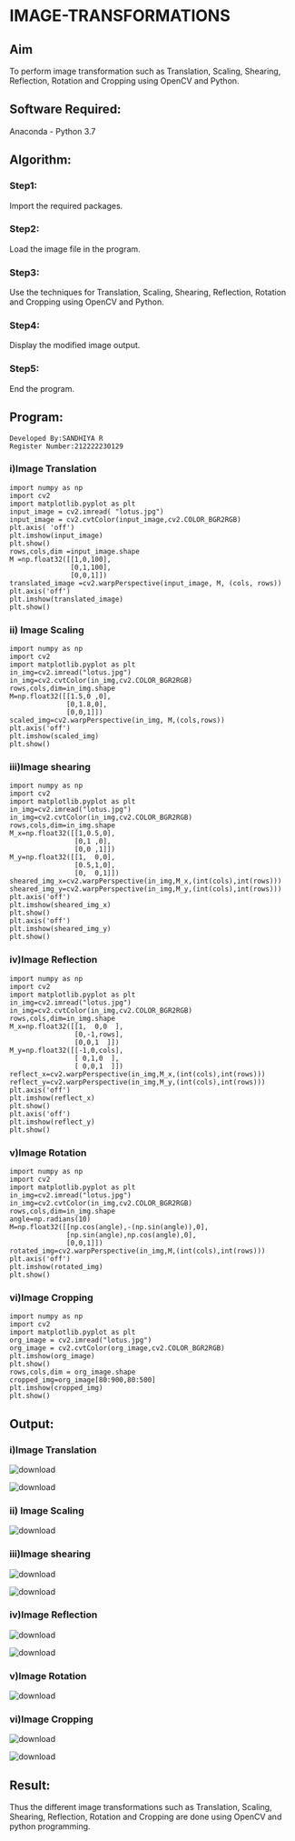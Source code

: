 # IMAGE-TRANSFORMATIONS


## Aim
To perform image transformation such as Translation, Scaling, Shearing, Reflection, Rotation and Cropping using OpenCV and Python.

## Software Required:
Anaconda - Python 3.7

## Algorithm:
### Step1:
Import the required packages.
### Step2:
Load the image file in the program.

### Step3:
Use the techniques for Translation, Scaling, Shearing, Reflection, Rotation and Cropping using OpenCV and Python.

### Step4:
Display the modified image output.

### Step5:
End the program.


## Program:
```
Developed By:SANDHIYA R
Register Number:212222230129
```
### i)Image Translation
```
import numpy as np
import cv2
import matplotlib.pyplot as plt
input_image = cv2.imread( "lotus.jpg")
input_image = cv2.cvtColor(input_image,cv2.COLOR_BGR2RGB)
plt.axis( 'off')
plt.imshow(input_image)
plt.show()
rows,cols,dim =input_image.shape
M =np.float32([[1,0,100],
               [0,1,100],
               [0,0,1]])
translated_image =cv2.warpPerspective(input_image, M, (cols, rows))
plt.axis('off')
plt.imshow(translated_image)
plt.show()
```
### ii) Image Scaling
```
import numpy as np
import cv2
import matplotlib.pyplot as plt
in_img=cv2.imread("lotus.jpg")
in_img=cv2.cvtColor(in_img,cv2.COLOR_BGR2RGB)
rows,cols,dim=in_img.shape
M=np.float32([[1.5,0 ,0],
              [0,1.8,0],
              [0,0,1]])
scaled_img=cv2.warpPerspective(in_img, M,(cols,rows))
plt.axis('off')
plt.imshow(scaled_img)
plt.show()
```

### iii)Image shearing
```
import numpy as np
import cv2
import matplotlib.pyplot as plt
in_img=cv2.imread("lotus.jpg")
in_img=cv2.cvtColor(in_img,cv2.COLOR_BGR2RGB)
rows,cols,dim=in_img.shape
M_x=np.float32([[1,0.5,0],
                [0,1 ,0],
                [0,0 ,1]])
M_y=np.float32([[1,  0,0],
                [0.5,1,0],
                [0,  0,1]])
sheared_img_x=cv2.warpPerspective(in_img,M_x,(int(cols),int(rows)))
sheared_img_y=cv2.warpPerspective(in_img,M_y,(int(cols),int(rows)))
plt.axis('off')
plt.imshow(sheared_img_x)
plt.show()
plt.axis('off')
plt.imshow(sheared_img_y)
plt.show()
```
### iv)Image Reflection
```
import numpy as np
import cv2
import matplotlib.pyplot as plt
in_img=cv2.imread("lotus.jpg")
in_img=cv2.cvtColor(in_img,cv2.COLOR_BGR2RGB)
rows,cols,dim=in_img.shape
M_x=np.float32([[1,  0,0  ],
                [0,-1,rows],
                [0,0,1  ]])
M_y=np.float32([[-1,0,cols],
                [ 0,1,0  ],
                [ 0,0,1  ]])
reflect_x=cv2.warpPerspective(in_img,M_x,(int(cols),int(rows)))
reflect_y=cv2.warpPerspective(in_img,M_y,(int(cols),int(rows)))
plt.axis('off')
plt.imshow(reflect_x)
plt.show()
plt.axis('off')
plt.imshow(reflect_y)
plt.show()  
```
### v)Image Rotation
```
import numpy as np
import cv2
import matplotlib.pyplot as plt
in_img=cv2.imread("lotus.jpg")
in_img=cv2.cvtColor(in_img,cv2.COLOR_BGR2RGB)
rows,cols,dim=in_img.shape
angle=np.radians(10)
M=np.float32([[np.cos(angle),-(np.sin(angle)),0],
              [np.sin(angle),np.cos(angle),0],
              [0,0,1]])
rotated_img=cv2.warpPerspective(in_img,M,(int(cols),int(rows)))
plt.axis('off')
plt.imshow(rotated_img)
plt.show()
```
### vi)Image Cropping
```
import numpy as np
import cv2
import matplotlib.pyplot as plt
org_image = cv2.imread("lotus.jpg")
org_image = cv2.cvtColor(org_image,cv2.COLOR_BGR2RGB)
plt.imshow(org_image)
plt.show()
rows,cols,dim = org_image.shape
cropped_img=org_image[80:900,80:500]
plt.imshow(cropped_img)
plt.show()
```
## Output:
### i)Image Translation
![download](https://github.com/SandhiyaR1/IMAGE-TRANSFORMATIONS/assets/113497571/bf95d6a5-77c0-41a8-a0fb-3972d376d147)

![download](https://github.com/SandhiyaR1/IMAGE-TRANSFORMATIONS/assets/113497571/273e39a8-681a-4e83-835e-1cd7432dd024)


### ii) Image Scaling

![download](https://github.com/SandhiyaR1/IMAGE-TRANSFORMATIONS/assets/113497571/a9f6ee0a-3b2c-4ff2-a667-d9a9c8130fd6)


### iii)Image shearing
![download](https://github.com/SandhiyaR1/IMAGE-TRANSFORMATIONS/assets/113497571/8ac8d39c-673f-4fa6-aec9-7d61148543fd)

![download](https://github.com/SandhiyaR1/IMAGE-TRANSFORMATIONS/assets/113497571/8d7fd57f-9867-4b76-aafd-b3cc28fc8557)

### iv)Image Reflection

![download](https://github.com/SandhiyaR1/IMAGE-TRANSFORMATIONS/assets/113497571/1d3f94b7-ec07-44ba-9c25-e6f92dd64bb9)

![download](https://github.com/SandhiyaR1/IMAGE-TRANSFORMATIONS/assets/113497571/45838512-2213-41f5-a69c-49b860cde965)




### v)Image Rotation

![download](https://github.com/SandhiyaR1/IMAGE-TRANSFORMATIONS/assets/113497571/9b331ee6-c70a-4fd3-bc29-7e9171cddfcc)



### vi)Image Cropping

![download](https://github.com/SandhiyaR1/IMAGE-TRANSFORMATIONS/assets/113497571/810467f5-c4a8-4cd8-815b-ff04d62b30e8)

![download](https://github.com/SandhiyaR1/IMAGE-TRANSFORMATIONS/assets/113497571/b05a885d-2f2c-4dc4-ba22-ba8106473539)


## Result: 

Thus the different image transformations such as Translation, Scaling, Shearing, Reflection, Rotation and Cropping are done using OpenCV and python programming.
